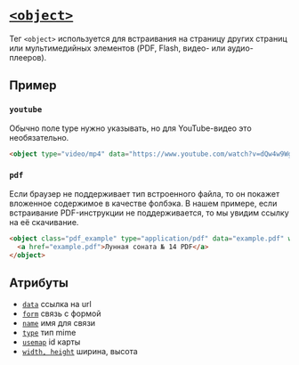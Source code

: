 # [`<object>`](../index.md)

Тег `<object>` используется для встраивания на страницу других страниц или мультимедийных элементов (PDF, Flash, видео- или аудио-плееров).

## Пример

### `youtube`

Обычно поле type нужно указывать, но для YouTube-видео это необязательно.

```html
<object type="video/mp4" data="https://www.youtube.com/watch?v=dQw4w9WgXcQ" width="1280" height="720"></object>
```

### `pdf`

Если браузер не поддерживает тип встроенного файла, то он покажет вложенное содержимое в качестве фолбэка. В нашем примере, если встраивание PDF-инструкции не поддерживается, то мы увидим ссылку на её скачивание.

```html
<object class="pdf_example" type="application/pdf" data="example.pdf" width="600" height="700">
  <a href="example.pdf">Лунная соната № 14 PDF</a>
</object>
```

## Атрибуты

- [`data`](<../Attrubutes/data (object).md>) ссылка на url
- [`form`](../Attrubutes/form.md) связь с формой
- [`name`](<../Attrubutes/name (iframe, map, object).md>) имя для связи
- [`type`](<../Attrubutes/type (a, audio, object, source, video).md>) тип mime
- [`usemap`](../Attrubutes/usemap.md) id карты
- [`width, height`](<../Attrubutes/width, height.md>) ширина, высота
